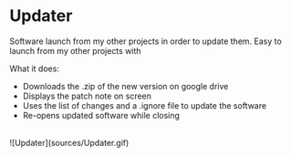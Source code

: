 # Updater
Software launch from my other projects in order to update them.
Easy to launch from my other projects with

What it does:
- Downloads the .zip of the new version on google drive
- Displays the patch note on screen
- Uses the list of changes and a .ignore file to update the software
- Re-opens updated software while closing
<br>
![Updater](sources/Updater.gif)
